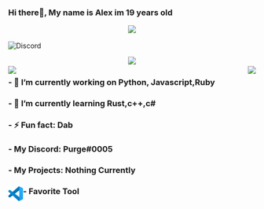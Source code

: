 ### Hi there👋, My name is Alex im 19 years old
<p align="center"><img src="https://i.imgur.com/A6bWGFl.gif"/></p>

![Discord](https://discord.c99.nl/widget/theme-3/817259481133088809.png)

<div align="center"><img src="https://github-profile-trophy.vercel.app/?username=Purge-1&theme=dracula&count_private=true"></div>
<img align="left" src="https://github-readme-stats.vercel.app/api?username=purge-1&show_icons=true&hide_border=true&theme=tokyonight"><img align="right" src="https://github-readme-stats.vercel.app/api/top-langs/?username=Purge-1&theme=tokyonight&hide=batchfile">

### - 🔭 I’m currently working on Python, Javascript,Ruby
### - 🌱 I’m currently learning Rust,c++,c#
### - ⚡ Fun fact: Dab
### - My Discord: Purge#0005
### - My Projects: Nothing Currently
### - Favorite Tool <img align="left" alt="VSCode" width="30px" src="https://raw.githubusercontent.com/Mempler/Mempler/master/assets//visual-studio-code.svg"/>

